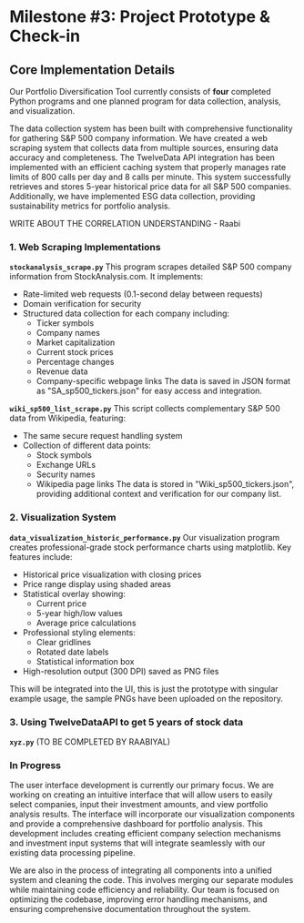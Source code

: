 # Milestone #3: Project Prototype & Check-in

## Core Implementation Details

Our Portfolio Diversification Tool currently consists of **four** completed Python programs and one planned program for data collection, analysis, and visualization.

The data collection system has been built with comprehensive functionality for gathering S&P 500 company information. We have created a web scraping system that collects data from multiple sources, ensuring data accuracy and completeness. The TwelveData API integration has been implemented with an efficient caching system that properly manages rate limits of 800 calls per day and 8 calls per minute. This system successfully retrieves and stores 5-year historical price data for all S&P 500 companies. Additionally, we have implemented ESG data collection, providing sustainability metrics for portfolio analysis.

WRITE ABOUT THE CORRELATION UNDERSTANDING - Raabi

### 1. Web Scraping Implementations

**`stockanalysis_scrape.py`**
This program scrapes detailed S&P 500 company information from StockAnalysis.com. It implements:
- Rate-limited web requests (0.1-second delay between requests)
- Domain verification for security
- Structured data collection for each company including:
  - Ticker symbols
  - Company names
  - Market capitalization
  - Current stock prices
  - Percentage changes
  - Revenue data
  - Company-specific webpage links
The data is saved in JSON format as "SA_sp500_tickers.json" for easy access and integration.

**`wiki_sp500_list_scrape.py`**
This script collects complementary S&P 500 data from Wikipedia, featuring:
- The same secure request handling system
- Collection of different data points:
  - Stock symbols
  - Exchange URLs
  - Security names
  - Wikipedia page links
The data is stored in "Wiki_sp500_tickers.json", providing additional context and verification for our company list.

### 2. Visualization System

**`data_visualization_historic_performance.py`**
Our visualization program creates professional-grade stock performance charts using matplotlib. Key features include:
- Historical price visualization with closing prices
- Price range display using shaded areas
- Statistical overlay showing:
  - Current price
  - 5-year high/low values
  - Average price calculations
- Professional styling elements:
  - Clear gridlines
  - Rotated date labels
  - Statistical information box
- High-resolution output (300 DPI) saved as PNG files

This will be integrated into the UI, this is just the prototype with singular example usage, the sample PNGs have been uploaded on the repository.

### 3. Using TwelveDataAPI to get 5 years of stock data 

**`xyz.py`** (TO BE COMPLETED BY RAABIYAL)



### In Progress
The user interface development is currently our primary focus. We are working on creating an intuitive interface that will allow users to easily select companies, input their investment amounts, and view portfolio analysis results. The interface will incorporate our visualization components and provide a comprehensive dashboard for portfolio analysis. This development includes creating efficient company selection mechanisms and investment input systems that will integrate seamlessly with our existing data processing pipeline.

We are also in the process of integrating all components into a unified system and cleaning the code. This involves merging our separate modules while maintaining code efficiency and reliability. Our team is focused on optimizing the codebase, improving error handling mechanisms, and ensuring comprehensive documentation throughout the system.
